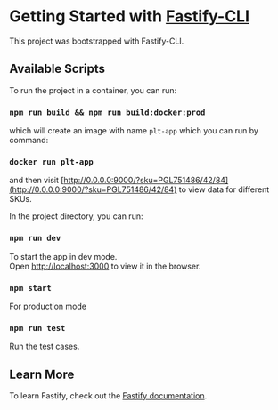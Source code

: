 # Getting Started with [Fastify-CLI](https://www.npmjs.com/package/fastify-cli)
This project was bootstrapped with Fastify-CLI.

## Available Scripts

To run the project in a container, you can run:
### `npm run build && npm run build:docker:prod`
which will create an image with name `plt-app` which you can run by command:
### `docker run plt-app`
and then visit [http://0.0.0.0:9000/?sku=PGL751486/42/84](http://0.0.0.0:9000/?sku=PGL751486/42/84) to view data for different SKUs.

In the project directory, you can run:
### `npm run dev`

To start the app in dev mode.\
Open [http://localhost:3000](http://localhost:3000) to view it in the browser.

### `npm start`

For production mode

### `npm run test`

Run the test cases.

## Learn More

To learn Fastify, check out the [Fastify documentation](https://www.fastify.io/docs/latest/).
